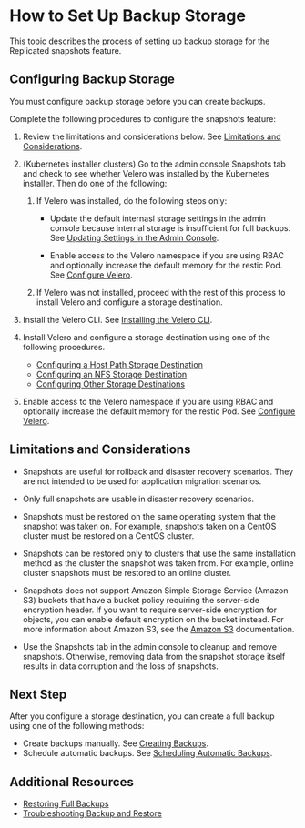 # How to Set Up Backup Storage

This topic describes the process of setting up backup storage for the Replicated snapshots feature.

## Configuring Backup Storage

You must configure backup storage before you can create backups.

Complete the following procedures to configure the snapshots feature:

1. Review the limitations and considerations below. See [Limitations and Considerations](#limitations-and-considerations).

1. (Kubernetes installer clusters) Go to the admin console Snapshots tab and check to see whether Velero was installed by the Kubernetes installer. Then do one of the following:

    1. If Velero was installed, do the following steps only:

        - Update the default internasl storage settings in the admin console because internal storage is insufficient for full backups. See [Updating Settings in the Admin Console](snapshots-updating-with-admin-console).

        - Enable access to the Velero namespace if you are using RBAC and optionally increase the default memory for the restic Pod. See [Configure Velero](snapshots-velero-installing-config).

    1. If Velero was not installed, proceed with the rest of this process to install Velero and configure a storage destination.

1. Install the Velero CLI. See [Installing the Velero CLI](snapshots-velero-cli-installing).

1. Install Velero and configure a storage destination using one of the following procedures.

    - [Configuring a Host Path Storage Destination](snapshots-configuring-hostpath)
    - [Configuring an NFS Storage Destination](snapshots-configuring-nfs)
    - [Configuring Other Storage Destinations](snapshots-storage-destinations)

1. Enable access to the Velero namespace if you are using RBAC and optionally increase the default memory for the restic Pod. See [Configure Velero](snapshots-velero-installing-config).

## Limitations and Considerations

- Snapshots are useful for rollback and disaster recovery scenarios. They are not intended to be used for application migration scenarios.

- Only full snapshots are usable in disaster recovery scenarios.

- Snapshots must be restored on the same operating system that the snapshot was taken on. For example, snapshots taken on a CentOS cluster must be restored on a CentOS cluster.

- Snapshots can be restored only to clusters that use the same installation method as the cluster the snapshot was taken from. For example, online cluster snapshots must be restored to an online cluster.

- Snapshots does not support Amazon Simple Storage Service (Amazon S3) buckets that have a bucket policy requiring the server-side encryption header. If you want to require server-side encryption for objects, you can enable default encryption on the bucket instead. For more information about Amazon S3, see the [Amazon S3](https://docs.aws.amazon.com/s3/?icmpid=docs_homepage_featuredsvcs) documentation.

- Use the Snapshots tab in the admin console to cleanup and remove snapshots. Otherwise, removing data from the snapshot storage itself results in data corruption and the loss of snapshots.

## Next Step

After you configure a storage destination, you can create a full backup using one of the following methods:

  * Create backups manually. See [Creating Backups](snapshots-creating).
  * Schedule automatic backups. See [Scheduling Automatic Backups](snapshots-scheduling).

## Additional Resources

* [Restoring Full Backups](snapshots-restoring-full)
* [Troubleshooting Backup and Restore](snapshots-troubleshooting-backup-restore)
